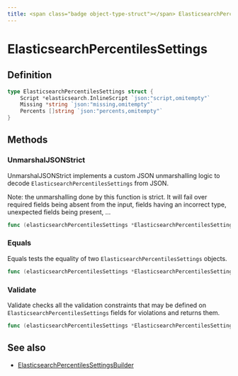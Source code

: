```yaml
---
title: <span class="badge object-type-struct"></span> ElasticsearchPercentilesSettings
---
```

# <span class="badge object-type-struct"></span> ElasticsearchPercentilesSettings

## Definition

```go
type ElasticsearchPercentilesSettings struct {
    Script *elasticsearch.InlineScript `json:"script,omitempty"`
    Missing *string `json:"missing,omitempty"`
    Percents []string `json:"percents,omitempty"`
}
```
## Methods

### <span class="badge object-method"></span> UnmarshalJSONStrict

UnmarshalJSONStrict implements a custom JSON unmarshalling logic to decode `ElasticsearchPercentilesSettings` from JSON.

Note: the unmarshalling done by this function is strict. It will fail over required fields being absent from the input, fields having an incorrect type, unexpected fields being present, …

```go
func (elasticsearchPercentilesSettings *ElasticsearchPercentilesSettings) UnmarshalJSONStrict(raw []byte) error
```

### <span class="badge object-method"></span> Equals

Equals tests the equality of two `ElasticsearchPercentilesSettings` objects.

```go
func (elasticsearchPercentilesSettings *ElasticsearchPercentilesSettings) Equals(other ElasticsearchPercentilesSettings) bool
```

### <span class="badge object-method"></span> Validate

Validate checks all the validation constraints that may be defined on `ElasticsearchPercentilesSettings` fields for violations and returns them.

```go
func (elasticsearchPercentilesSettings *ElasticsearchPercentilesSettings) Validate() error
```

## See also

 * <span class="badge builder"></span> [ElasticsearchPercentilesSettingsBuilder](./builder-ElasticsearchPercentilesSettingsBuilder.md)
